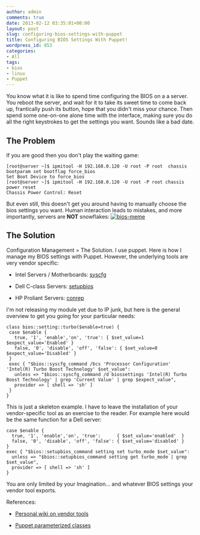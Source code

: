 ```yaml
---
author: admin
comments: true
date: 2013-02-12 03:35:01+00:00
layout: post
slug: configuring-bios-settings-with-puppet
title: Configuring BIOS Settings With Puppet!
wordpress_id: 853
categories:
- All
tags:
- bios
- linux
- Puppet
---
```


You know what it is like to spend time configuring the BIOS on a a server. You reboot the server, and wait for it to take its sweet time to come back up, frantically push its button, hope that you didn't miss your chance. Then spend some one-on-one alone time with the interface, making sure you do all the right keystrokes to get the settings you want. Sounds like a bad date.


## The Problem


If you are good then you don't play the waiting game:

    
    [root@server ~]$ ipmitool -H 192.168.0.120 -U root -P root  chassis bootparam set bootflag force_bios
    Set Boot Device to force_bios
    [root@server ~]$ ipmitool -H 192.168.0.120 -U root -P root chassis power reset
    Chassis Power Control: Reset


But even still, this doesn't get you around having to manually choose the bios settings you want. Human interaction leads to mistakes, and more importantly, servers are **NOT** snowflakes:
[![bios-meme](https://xkyle.com/wp-content/uploads/bios-meme.jpg)](https://xkyle.com/wp-content/uploads/bios-meme.jpg)


## The Solution


Configuration Management = The Solution. I use puppet. Here is how I manage my BIOS settings with Puppet.
However, the underlying tools are very vendor specific:



	
  * Intel Servers / Motherboards: [syscfg](http://downloadcenter.intel.com/Detail_Desc.aspx?DwnldID=16921)

	
  * Dell C-class Servers: [setupbios](http://poweredgec.com/files/)

	
  * HP Proliant Servers: [conrep](http://h18004.www1.hp.com/products/servers/management/toolkit/stk/index.html)


I'm not releasing my module yet due to IP junk, but here is the general overview to get you going for your particular needs:

    
    class bios::setting::turbo($enable=true) {
     case $enable {
       true, '1', 'enable','on', 'true': { $set_value=1 $expect_value='Enabled' }
       false, '0', 'disable', 'off', 'false': { $set_value=0 $expect_value='Disabled' }
     }
     exec { "$bios::syscfg_command /bcs 'Processor Configuration' 'Intel(R) Turbo Boost Technology' $set_value":
       unless => "$bios::syscfg_command /d biossettings 'Intel(R) Turbo Boost Technology' | grep 'Current Value' | grep $expect_value",
       provider => [ shell => 'sh' ]
     }
    }


This is just a skeleton example. I have to leave the installation of your vendor-specific tool as an exercise to the reader. For example here would be the same function for a Dell server:

    
    case $enable {
      true, '1', 'enable','on', 'true':      { $set_value='enabled'  }
      false, '0', 'disable', 'off', 'false': { $set_value='disabled' }
    }
    exec { "$bios::setupbios_command setting set turbo_mode $set_value":
      unless => "$bios::setupbios_command setting get turbo_mode | grep $set_value",
      provider => [ shell => 'sh' ]
    }
    


You are only limited by your Imagination... and whatever BIOS settings your vendor tool exports.

References:




  * [Personal wiki on vendor tools](https://wiki.xkyle.com/Configuing_BIOS_From_Linux)


  * [Puppet parameterized classes](http://docs.puppetlabs.com/guides/parameterized_classes.html)



